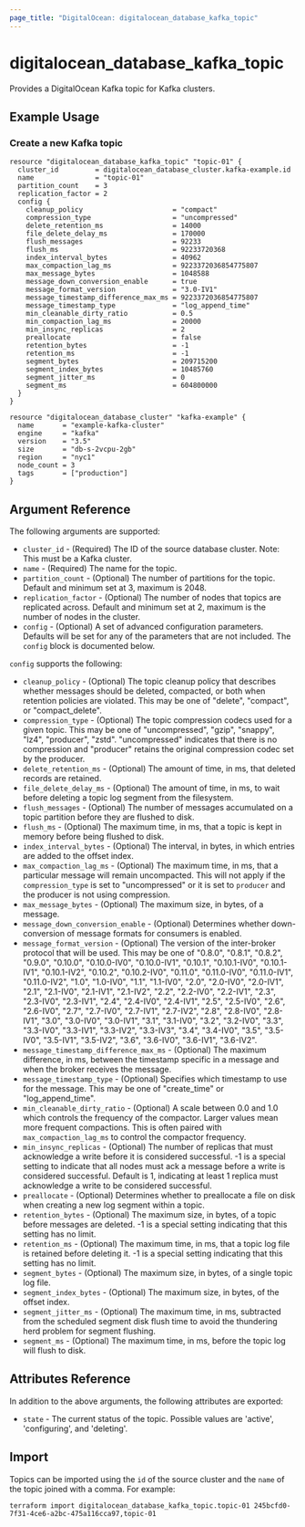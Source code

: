```yaml
---
page_title: "DigitalOcean: digitalocean_database_kafka_topic"
---
```


# digitalocean\_database\_kafka\_topic

Provides a DigitalOcean Kafka topic for Kafka clusters.

## Example Usage

### Create a new Kafka topic
```hcl
resource "digitalocean_database_kafka_topic" "topic-01" {
  cluster_id         = digitalocean_database_cluster.kafka-example.id
  name               = "topic-01"
  partition_count    = 3
  replication_factor = 2
  config {
    cleanup_policy                      = "compact"
    compression_type                    = "uncompressed"
    delete_retention_ms                 = 14000
    file_delete_delay_ms                = 170000
    flush_messages                      = 92233
    flush_ms                            = 92233720368
    index_interval_bytes                = 40962
    max_compaction_lag_ms               = 9223372036854775807
    max_message_bytes                   = 1048588
    message_down_conversion_enable      = true
    message_format_version              = "3.0-IV1"
    message_timestamp_difference_max_ms = 9223372036854775807
    message_timestamp_type              = "log_append_time"
    min_cleanable_dirty_ratio           = 0.5
    min_compaction_lag_ms               = 20000
    min_insync_replicas                 = 2
    preallocate                         = false
    retention_bytes                     = -1
    retention_ms                        = -1
    segment_bytes                       = 209715200
    segment_index_bytes                 = 10485760
    segment_jitter_ms                   = 0
    segment_ms                          = 604800000
  }
}

resource "digitalocean_database_cluster" "kafka-example" {
  name       = "example-kafka-cluster"
  engine     = "kafka"
  version    = "3.5"
  size       = "db-s-2vcpu-2gb"
  region     = "nyc1"
  node_count = 3
  tags       = ["production"]
}
```

## Argument Reference

The following arguments are supported:

* `cluster_id` - (Required) The ID of the source database cluster. Note: This must be a Kafka cluster.
* `name` - (Required) The name for the topic.
* `partition_count` - (Optional) The number of partitions for the topic. Default and minimum set at 3, maximum is 2048.
* `replication_factor` - (Optional) The number of nodes that topics are replicated across. Default and minimum set at 2, maximum is the number of nodes in the cluster.
* `config` - (Optional) A set of advanced configuration parameters. Defaults will be set for any of the parameters that are not included.
  The `config` block is documented below.

`config` supports the following:

* `cleanup_policy` - (Optional) The topic cleanup policy that describes whether messages should be deleted, compacted, or both when retention policies are violated.
  This may be one of "delete", "compact", or "compact_delete".
* `compression_type` - (Optional) The topic compression codecs used for a given topic.
  This may be one of "uncompressed", "gzip", "snappy", "lz4", "producer", "zstd". "uncompressed" indicates that there is no compression and "producer" retains the original compression codec set by the producer.
* `delete_retention_ms` - (Optional) The amount of time, in ms, that deleted records are retained.
* `file_delete_delay_ms` - (Optional) The amount of time, in ms, to wait before deleting a topic log segment from the filesystem.
* `flush_messages` - (Optional) The number of messages accumulated on a topic partition before they are flushed to disk.
* `flush_ms` - (Optional) The maximum time, in ms, that a topic is kept in memory before being flushed to disk.
* `index_interval_bytes` - (Optional) The interval, in bytes, in which entries are added to the offset index.
* `max_compaction_lag_ms` - (Optional) The maximum time, in ms, that a particular message will remain uncompacted. This will not apply if the `compression_type` is set to "uncompressed" or it is set to `producer` and the producer is not using compression.
* `max_message_bytes` - (Optional) The maximum size, in bytes, of a message.
* `message_down_conversion_enable` - (Optional) Determines whether down-conversion of message formats for consumers is enabled.
* `message_format_version` - (Optional) The version of the inter-broker protocol that will be used. This may be one of "0.8.0", "0.8.1", "0.8.2", "0.9.0", "0.10.0", "0.10.0-IV0", "0.10.0-IV1", "0.10.1", "0.10.1-IV0", "0.10.1-IV1", "0.10.1-IV2", "0.10.2", "0.10.2-IV0", "0.11.0", "0.11.0-IV0", "0.11.0-IV1", "0.11.0-IV2", "1.0", "1.0-IV0", "1.1", "1.1-IV0", "2.0", "2.0-IV0", "2.0-IV1", "2.1", "2.1-IV0", "2.1-IV1", "2.1-IV2", "2.2", "2.2-IV0", "2.2-IV1", "2.3", "2.3-IV0", "2.3-IV1", "2.4", "2.4-IV0", "2.4-IV1", "2.5", "2.5-IV0", "2.6", "2.6-IV0", "2.7", "2.7-IV0", "2.7-IV1", "2.7-IV2", "2.8", "2.8-IV0", "2.8-IV1", "3.0", "3.0-IV0", "3.0-IV1", "3.1", "3.1-IV0", "3.2", "3.2-IV0", "3.3", "3.3-IV0", "3.3-IV1", "3.3-IV2", "3.3-IV3", "3.4", "3.4-IV0", "3.5", "3.5-IV0", "3.5-IV1", "3.5-IV2", "3.6", "3.6-IV0", "3.6-IV1", "3.6-IV2".
* `message_timestamp_difference_max_ms` - (Optional) The maximum difference, in ms, between the timestamp specific in a message and when the broker receives the message.
* `message_timestamp_type` - (Optional) Specifies which timestamp to use for the message. This may be one of "create_time" or "log_append_time".
* `min_cleanable_dirty_ratio` - (Optional) A scale between 0.0 and 1.0 which controls the frequency of the compactor. Larger values mean more frequent compactions. This is often paired with `max_compaction_lag_ms` to control the compactor frequency.
* `min_insync_replicas` - (Optional) The number of replicas that must acknowledge a write before it is considered successful. -1 is a special setting to indicate that all nodes must ack a message before a write is considered successful. Default is 1, indicating at least 1 replica must acknowledge a write to be considered successful.
* `preallocate` - (Optional) Determines whether to preallocate a file on disk when creating a new log segment within a topic.
* `retention_bytes` - (Optional) The maximum size, in bytes, of a topic before messages are deleted. -1 is a special setting indicating that this setting has no limit.
* `retention_ms` - (Optional) The maximum time, in ms, that a topic log file is retained before deleting it. -1 is a special setting indicating that this setting has no limit.
* `segment_bytes` - (Optional) The maximum size, in bytes, of a single topic log file.
* `segment_index_bytes` - (Optional) The maximum size, in bytes, of the offset index.
* `segment_jitter_ms` - (Optional) The maximum time, in ms, subtracted from the scheduled segment disk flush time to avoid the thundering herd problem for segment flushing.
* `segment_ms` - (Optional) The maximum time, in ms, before the topic log will flush to disk.



## Attributes Reference

In addition to the above arguments, the following attributes are exported:

* `state` - The current status of the topic. Possible values are 'active', 'configuring', and 'deleting'.

## Import

Topics can be imported using the `id` of the source cluster and the `name` of the topic joined with a comma. For example:

```
terraform import digitalocean_database_kafka_topic.topic-01 245bcfd0-7f31-4ce6-a2bc-475a116cca97,topic-01
```
